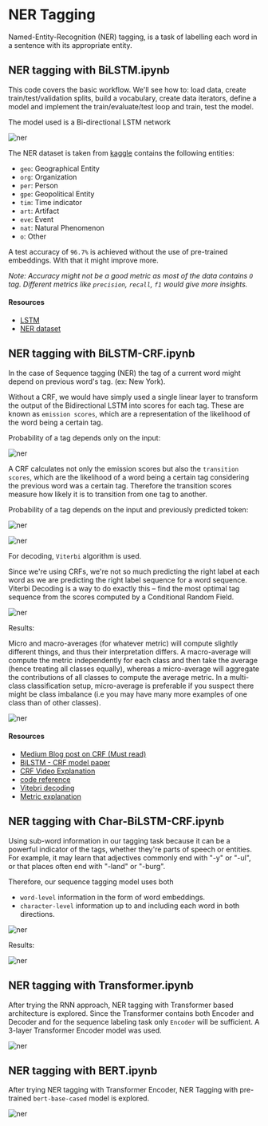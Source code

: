 # NER Tagging

Named-Entity-Recognition (NER) tagging, is a task of labelling each word in a sentence with its appropriate entity.

## NER tagging with BiLSTM.ipynb

This code covers the basic workflow. We'll see how to: load data, create train/test/validation splits, build a vocabulary, create data iterators, define a model and implement the train/evaluate/test loop and train, test the model.

The model used is a Bi-directional LSTM network

![ner](../../../assets/images/applications/classification/ner_lstm.png)

The NER dataset is taken from [kaggle](https://www.kaggle.com/abhinavwalia95/entity-annotated-corpus) contains the following entities:

- `geo`: Geographical Entity
- `org`: Organization
- `per`: Person
- `gpe`: Geopolitical Entity
- `tim`: Time indicator
- `art`: Artifact
- `eve`: Event
- `nat`: Natural Phenomenon
- `o`: Other

A test accuracy of `96.7%` is achieved without the use of pre-trained embeddings. With that it might improve more.

*Note: Accuracy might not be a good metric as most of the data contains `O` tag. Different metrics like `precision`, `recall`, `f1` would give more insights.*

#### Resources

- [LSTM](https://github.com/graviraja/100-Days-of-NLP/blob/master/architectures/RNN.ipynb)
- [NER dataset](https://www.kaggle.com/abhinavwalia95/entity-annotated-corpus)

## NER tagging with BiLSTM-CRF.ipynb

In the case of Sequence tagging (NER) the tag of a current word might depend on previous word's tag. (ex: New York).

Without a CRF, we would have simply used a single linear layer to transform the output of the Bidirectional LSTM into scores for each tag. These are known as `emission scores`, which are a representation of the likelihood of the word being a certain tag.

Probability of a tag depends only on the input:

![ner](../../../assets/images/applications/classification/lstm_eq.png)

A CRF calculates not only the emission scores but also the `transition scores`, which are the likelihood of a word being a certain tag considering the previous word was a certain tag. Therefore the transition scores measure how likely it is to transition from one tag to another.

Probability of a tag depends on the input and previously predicted token:

![ner](../../../assets/images/applications/classification/crf_eq.png)

![ner](../../../assets/images/applications/classification/bilstm_crf.png)

For decoding, `Viterbi` algorithm is used.

Since we're using CRFs, we're not so much predicting the right label at each word as we are predicting the right label sequence for a word sequence. Viterbi Decoding is a way to do exactly this – find the most optimal tag sequence from the scores computed by a Conditional Random Field.

![ner](../../../assets/images/applications/classification/viterbi.png)

Results:

Micro and macro-averages (for whatever metric) will compute slightly different things, and thus their interpretation differs. A macro-average will compute the metric independently for each class and then take the average (hence treating all classes equally), whereas a micro-average will aggregate the contributions of all classes to compute the average metric. In a multi-class classification setup, micro-average is preferable if you suspect there might be class imbalance (i.e you may have many more examples of one class than of other classes).

![ner](../../../assets/images/applications/classification/bilstm_crf_res.png)

#### Resources

- [Medium Blog post on CRF (Must read)](https://towardsdatascience.com/implementing-a-linear-chain-conditional-random-field-crf-in-pytorch-16b0b9c4b4ea)
- [BiLSTM - CRF model paper](https://arxiv.org/pdf/1508.01991.pdf)
- [CRF Video Explanation](https://www.youtube.com/watch?v=GF3iSJkgPbA)
- [code reference](https://github.com/Gxzzz/BiLSTM-CRF)
- [Vitebri decoding](https://github.com/sgrvinod/a-PyTorch-Tutorial-to-Sequence-Labeling#viterbi-decoding)
- [Metric explanation](https://datascience.stackexchange.com/questions/15989/micro-average-vs-macro-average-performance-in-a-multiclass-classification-settin)

## NER tagging with Char-BiLSTM-CRF.ipynb

Using sub-word information in our tagging task because it can be a powerful indicator of the tags, whether they're parts of speech or entities. For example, it may learn that adjectives commonly end with "-y" or "-ul", or that places often end with "-land" or "-burg".

Therefore, our sequence tagging model uses both

- `word-level` information in the form of word embeddings.
- `character-level` information up to and including each word in both directions.

![ner](../../../assets/images/applications/classification/char_bilstm_ner.png)

Results:

![ner](../../../assets/images/applications/classification/char_bilstm_crf_res.png)

## NER tagging with Transformer.ipynb

After trying the RNN approach, NER tagging with Transformer based architecture is explored. Since the Transformer contains both Encoder and Decoder and for the sequence labeling task only `Encoder` will be sufficient. A 3-layer Transformer Encoder model was used.

![ner](../../../assets/images/applications/classification/ner_transformer.png)


## NER tagging with BERT.ipynb

After trying NER tagging with Transformer Encoder, NER Tagging with pre-trained `bert-base-cased` model is explored.

![ner](../../../assets/images/applications/classification/ner_bert.png)
